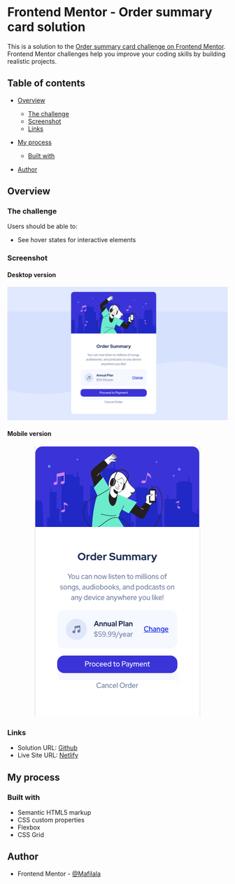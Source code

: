 # Frontend Mentor - Order summary card solution

This is a solution to the [Order summary card challenge on Frontend Mentor](https://www.frontendmentor.io/challenges/order-summary-component-QlPmajDUj). Frontend Mentor challenges help you improve your coding skills by building realistic projects.

## Table of contents

- [Overview](#overview)
  - [The challenge](#the-challenge)
  - [Screenshot](#screenshot)
  - [Links](#links)
- [My process](#my-process)

  - [Built with](#built-with)

- [Author](#author)

## Overview

### The challenge

Users should be able to:

- See hover states for interactive elements

### Screenshot

#### Desktop version

<p align="center">
  <img src="./images/screenshots/desktop.png" />
</p>

#### Mobile version

<p align="center">
  <img src="./images/screenshots/mobile.png" />
</p>

### Links

- Solution URL: [Github](https://github.com/Mafilala/-Order-summary-card)
- Live Site URL: [Netlify](https://papaya-flan-7a1200.netlify.app/)

## My process

### Built with

- Semantic HTML5 markup
- CSS custom properties
- Flexbox
- CSS Grid

## Author

- Frontend Mentor - [@Mafilala](https://www.frontendmentor.io/profile/Mafilala)
